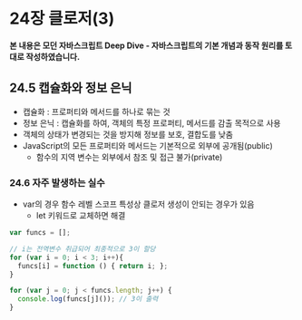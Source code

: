 # 24장 클로저(3)

**본 내용은 모던 자바스크립트 Deep Dive - 자바스크립트의 기본 개념과 동작 원리를 토대로 작성하였습니다.**

## 24.5 캡슐화와 정보 은닉

* 캡슐화 : 프로퍼티와 메서드를 하나로 묶는 것
* 정보 은닉 : 캡슐화를 하여, 객체의 특정 프로퍼티, 메서드를 감출 목적으로 사용
* 객체의 상태가 변경되는 것을 방지해 정보를 보호, 결합도를 낮춤
* JavaScript의 모든 프로퍼티와 메서드는 기본적으로 외부에 공개됨(public)
  * 함수의 지역 변수는 외부에서 참조 및 접근 불가(private)



### 24.6 자주 발생하는 실수

* var의 경우 함수 레벨 스코프 특성상 클로저 생성이 안되는 경우가 있음
  * let 키워드로 교체하면 해결

```JavaScript
var funcs = [];

// i는 전역변수 취급되어 최종적으로 3이 할당
for (var i = 0; i < 3; i++){
  funcs[i] = function () { return i; };
}

for (var j = 0; j < funcs.length; j++) {
  console.log(funcs[j]()); // 3이 출력
}
```

